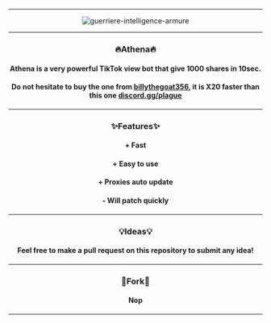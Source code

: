 ----------------------------------------------------------------------
<div align="center">
    
![guerriere-intelligence-armure](https://user-images.githubusercontent.com/89752788/162611352-15e2a464-e911-4993-8f49-f4b3bb1b3231.png)
    
----------------------------------------------------------------------
<div align="center">

### 🔥Athena🔥
    
#### Athena is a very powerful TikTok view bot that give 1000 shares in 10sec.
#### Do not hesitate to buy the one from [billythegoat356](https://github.com/billythegoat356), it is X20 faster than this one [discord.gg/plague](https://discord.gg/plague)
    
----------------------------------------------------------------------
<div align="center">
    
### ✨Features✨

<div align="center">
    
#### + Fast
#### + Easy to use
#### + Proxies auto update
  
#### - Will patch quickly

----------------------------------------------------------------------
<div align="center">  
    
### 💡Ideas💡
    
#### Feel free to make a pull request on this repository to submit any idea!
    
----------------------------------------------------------------------
<div align="center">   
    
### 📌Fork📌
    
#### Nop
----------------------------------------------------------------------  
